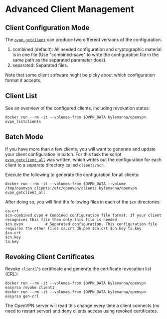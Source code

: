 # Advanced Client Management

## Client Configuration Mode

The [`ovpn_getclient`](/bin/ovpn_getclient) can produce two different versions of the configuration.

1. combined (default): All needed configuration and cryptographic material is in one file (Use "combined-save" to write the configuration file in the same path as the separated parameter does).
2. separated: Separated files.

Note that some client software might be picky about which configuration format it accepts.

## Client List

See an overview of the configured clients, including revokation status:

    docker run --rm -it --volumes-from $OVPN_DATA kylemanna/openvpn ovpn_listclients

## Batch Mode

If you have more than a few clients, you will want to generate and update your client configuration in batch. For this task the script [`ovpn_getclient_all`](/bin/ovpn_getclient_all) was written, which writes out the configuration for each client to a separate directory called `clients/$cn`.

Execute the following to generate the configuration for all clients:

    docker run --rm -it --volumes-from $OVPN_DATA --volume /tmp/openvpn_clients:/etc/openvpn/clients kylemanna/openvpn ovpn_getclient_all

After doing so, you will find the following files in each of the `$cn` directories:

    ca.crt
    $cn-combined.ovpn # Combined configuration file format. If your client recognices this file then only this file is needed.
    $cn.ovpn          # Separated configuration. This configuration file requires the other files ca.crt dh.pem $cn.crt $cn.key ta.key
    $cn.crt
    $cn.key
    ta.key

## Revoking Client Certificates

Revoke `client1`'s certificate and generate the certificate revocation list (CRL):

    docker run --rm -it --volumes-from $OVPN_DATA kylemanna/openvpn easyrsa revoke client1
    docker run --rm -it --volumes-from $OVPN_DATA kylemanna/openvpn easyrsa gen-crl

The OpenVPN server will read this change every time a client connects (no need to restart server) and deny clients access using revoked certificates.
